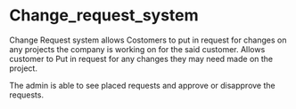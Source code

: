 # Change_request_system 
Change Request system allows Costomers to put in request for changes on any projects the company is working on for the said customer.
Allows customer to Put in request for any changes they may need made on the project.

The admin is able to see placed requests and approve or disapprove the requests. 
